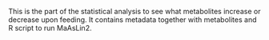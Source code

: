 This is the part of the statistical analysis to see what metabolites increase or decrease upon feeding. It contains metadata together with metabolites and R script to run MaAsLin2.
